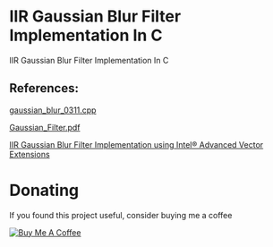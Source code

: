 # IIR Gaussian Blur Filter Implementation In C

IIR Gaussian Blur Filter Implementation In C
 
## References:

[gaussian_blur_0311.cpp](https://software.intel.com/sites/default/files/m/4/3/7/a/a/gaussian_blur_0311.cpp)

[Gaussian_Filter.pdf](https://software.intel.com/sites/default/files/Gaussian_Filter.pdf)

[IIR Gaussian Blur Filter Implementation using Intel® Advanced Vector Extensions](https://software.intel.com/en-us/articles/iir-gaussian-blur-filter-implementation-using-intel-advanced-vector-extensions/)

# Donating

If you found this project useful, consider buying me a coffee

<a href="https://www.buymeacoffee.com/gaozhihan" target="_blank"><img src="https://www.buymeacoffee.com/assets/img/custom_images/black_img.png" alt="Buy Me A Coffee" style="height: auto !important;width: auto !important;" ></a>
 

